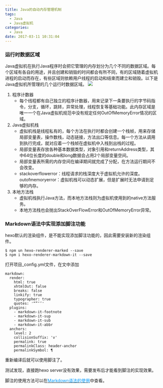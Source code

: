```yaml
---
title: Java的自动内存管理机制
tags:
  - Java
  - Java虚拟机
categories:
  - Java
date: 2017-03-11 10:31:04
---
```

### 运行时数据区域
Java虚拟机在执行Java程序时会把它管理的内存划分为几个不同的数据区域。每个区域有各自的用途，并且创建和销毁的时间都会有所不同，有的区域随着虚拟机进程的启动而存在，有些区域则依赖用户线程的启动和结束而建立和销毁。以下是Java虚拟机所管理的几个运行时数据区域。
![](https://ws1.sinaimg.cn/large/5cc1a78ely1fsoe263y0vj20dr0b1ju7.jpg)
<!-- more -->
1. 程序计数器
    - 每个线程都有自己独立的程序计数器，用来记录下一条要执行的字节码指令，分支，循环，跳转，异常处理，线程恢复等基础功能。此内存区域是唯一一个在Java虚拟机规范中没有规定任何OutOfMemoryError情况的区域。
2. Java虚拟机栈
    - 虚拟机栈是线程私有的，每个方法在执行时都会创建一个栈帧，用来存储局部变量表，操作数栈，动态链接，方法出口等信息。每一个方法从调用到执行完成，就对应着一个栈帧在虚拟机中入栈到出栈的过程。
    - 局部变量表存放各种基本数据类型，对象引用和returnAddress类型，其中64位长度的double和long数据会占用2个局部变量空间。
    - 局部变量表所需的内存空间在编译期间就完成了分配，在方法运行期间不会改变。
    - stackoverflowerror：线程请求的栈深度大于虚拟机允许的深度。outofmemoryerror：虚拟机栈可以动态扩展，但是扩展时无法申请到足够的内存。
3. 本地方法栈
    - 虚拟机栈执行Java方法，而本地方法栈则为虚拟机使用到的native方法服务。
    - 本地方法栈也会抛出StackOverFlowError和OutOfMemoryError异常。



### Markdown语法中实现添加脚注功能
hexo默认的渲染组件，是不能实现添加脚注功能的，因此需要安装新的渲染组件。
```
$ npm un hexo-renderer-marked --save
$ npm i hexo-renderer-markdown-it --save
```

打开项目_config.yml文件，在文中添加
```
markdown:
  render:
    html: true
    xhtmlOut: false
    breaks: false
    linkify: true
    typographer: true
    quotes: '“”‘’'
  plugins:
    - markdown-it-footnote
    - markdown-it-sup
    - markdown-it-sub
    - markdown-it-abbr
  anchors:
    level: 2
    collisionSuffix: 'v'
    permalink: true
    permalinkClass: header-anchor
    permalinkSymbol: ¶
```
重新编译后就可以使用脚注了。

测试发现，直接跑hexo server没有效果，需要发布后才能看到脚注的实现效果。

脚注的使用方法可以在[<font color=#0099ff>Markdown语法的使用</font>](http://www.lieeber.com/2017/01/22/markdown%E8%AF%AD%E6%B3%95%E7%9A%84%E4%BD%BF%E7%94%A8/ "Markdown语法的使用")中查看。


